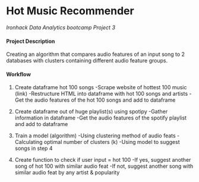 
# Hot Music Recommender

*Ironhack Data Analytics bootcamp Project 3*

#### Project Description

Creating an algorithm that compares audio features of an input song to 2 databases with clusters containing different audio feature groups.

#### Workflow

1. Create dataframe hot 100 songs 
-Scrape website of hottest 100 music (link)
-Restructure HTML into dataframe with hot 100 songs and artists
-Get the audio features of the hot 100 songs and add to dataframe
     
2. Create dataframe out of huge playlist(s) using spotipy
-Gather information in dataframe
-Get the audio features of the spotify playlist and add to dataframe
     
3. Train a model (algorithm) 
-Using clustering method of audio feats
-Calculating optimal number of clusters (k)
-Using model to suggest songs in step 4
 
4. Create function to check if user input = hot 100
-If yes, suggest another song of hot 100 with similar audio feat
-If not, suggest another song with similar audio feat by any artist & popularity
     
   
 
